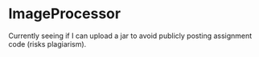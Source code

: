 # ImageProcessor

Currently seeing if I can upload a jar to avoid publicly posting assignment code (risks plagiarism). 
